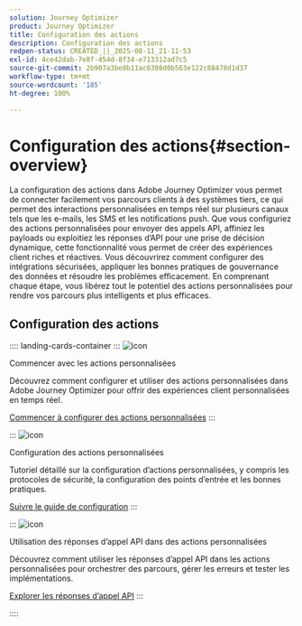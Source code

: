 ```yaml
---
solution: Journey Optimizer
product: Journey Optimizer
title: Configuration des actions
description: Configuration des actions
redpen-status: CREATED_||_2025-08-11_21-11-53
exl-id: 4ce42dab-7e8f-454d-8f34-e713312ad7c5
source-git-commit: 2b907a3be8b11ac6308d0b563e122c88478d1d37
workflow-type: tm+mt
source-wordcount: '185'
ht-degree: 100%

---
```


# Configuration des actions{#section-overview}

La configuration des actions dans Adobe Journey Optimizer vous permet de connecter facilement vos parcours clients à des systèmes tiers, ce qui permet des interactions personnalisées en temps réel sur plusieurs canaux tels que les e-mails, les SMS et les notifications push. Que vous configuriez des actions personnalisées pour envoyer des appels API, affiniez les payloads ou exploitiez les réponses d’API pour une prise de décision dynamique, cette fonctionnalité vous permet de créer des expériences client riches et réactives. Vous découvrirez comment configurer des intégrations sécurisées, appliquer les bonnes pratiques de gouvernance des données et résoudre les problèmes efficacement. En comprenant chaque étape, vous libérez tout le potentiel des actions personnalisées pour rendre vos parcours plus intelligents et plus efficaces.

## Configuration des actions

:::: landing-cards-container
:::
![icon](https://cdn.experienceleague.adobe.com/icons/circle-play.svg?lang=fr)

Commencer avec les actions personnalisées

Découvrez comment configurer et utiliser des actions personnalisées dans Adobe Journey Optimizer pour offrir des expériences client personnalisées en temps réel.

[Commencer à configurer des actions personnalisées](../using/action/action.md)
:::

:::
![icon](https://cdn.experienceleague.adobe.com/icons/gear.svg?lang=fr)

Configuration des actions personnalisées

Tutoriel détaillé sur la configuration d’actions personnalisées, y compris les protocoles de sécurité, la configuration des points d’entrée et les bonnes pratiques.

[Suivre le guide de configuration](../using/action/about-custom-action-configuration.md)
:::

:::
![icon](https://cdn.experienceleague.adobe.com/icons/code-branch.svg?lang=fr)

Utilisation des réponses d’appel API dans des actions personnalisées

Découvrez comment utiliser les réponses d’appel API dans les actions personnalisées pour orchestrer des parcours, gérer les erreurs et tester les implémentations.

[Explorer les réponses d’appel API](../using/action/action-response.md)
:::

::::
